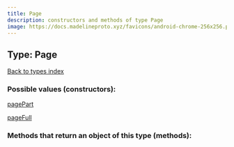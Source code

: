 ```yaml
---
title: Page
description: constructors and methods of type Page
image: https://docs.madelineproto.xyz/favicons/android-chrome-256x256.png
---
```

## Type: Page  
[Back to types index](index.md)



### Possible values (constructors):

[pagePart](../constructors/pagePart.md)  

[pageFull](../constructors/pageFull.md)  



### Methods that return an object of this type (methods):



